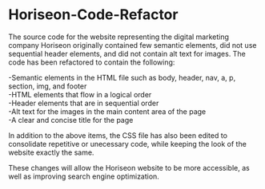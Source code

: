 # Horiseon-Code-Refactor

The source code for the website representing the digital marketing company Horiseon originally contained few semantic elements, did not use sequential header elements, and did not contain alt text for images. The code has been refactored to contain the following:

-Semantic elements in the HTML file such as body, header, nav, a, p, section, img, and footer <br>
-HTML elements that flow in a logical order <br>
-Header elements that are in sequential order <br>
-Alt text for the images in the main content area of the page <br>
-A clear and concise title for the page

In addition to the above items, the CSS file has also been edited to consolidate repetitive or unecessary code, while keeping the look of the website exactly the same. 

These changes will allow the Horiseon website to be more accessible, as well as improving search engine optimization.

